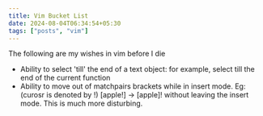 ```yaml
---
title: Vim Bucket List
date: 2024-08-04T06:34:54+05:30
tags: ["posts", "vim"]
---
```


The following are my wishes in vim before I die

- Ability to select 'till' the end of a text object: for example, select till
  the end of the current function
- Ability to move out of matchpairs brackets while in insert mode. Eg: (curosr
  is denoted by !) [apple!] -> [apple]! without leaving the insert mode. This
  is much more disturbing.
